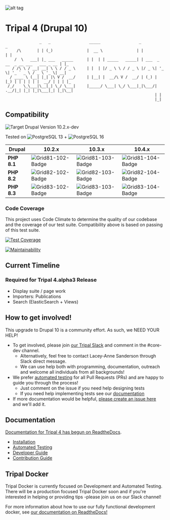 ![alt tag](https://raw.githubusercontent.com/tripal/tripal/7.x-3.x/tripal/theme/images/tripal_logo.png)

# Tripal 4 (Drupal 10)

                   _   _                 _____                 _                                  _
         /\       | | (_)               |  __ \               | |                                | |
        /  \   ___| |_ ___   _____      | |  | | _____   _____| | ___  _ __  _ __ ___   ___ _ __ | |_
       / /\ \ / __| __| \ \ / / _ \     | |  | |/ _ \ \ / / _ \ |/ _ \| '_ \| '_ ` _ \ / _ \ '_ \| __|
      / ____ \ (__| |_| |\ V /  __/     | |__| |  __/\ V /  __/ | (_) | |_) | | | | | |  __/ | | | |_
     /_/    \_\___|\__|_| \_/ \___|     |_____/ \___| \_/ \___|_|\___/| .__/|_| |_| |_|\___|_| |_|\__|
                                                                      | |
                                                                      |_|


## Compatibility

![Target Drupal Version 10.2.x-dev](https://img.shields.io/badge/Target%20Drupal%20Version-10.2.x-informational)

Tested on ![PostgreSQL 13](https://img.shields.io/badge/PostreSQL-13-success) + ![PostgreSQL 16](https://img.shields.io/badge/PostreSQL-16-success)

| Drupal      | 10.2.x              | 10.3.x              | 10.4.x              |
|-------------|---------------------|---------------------|---------------------|
| **PHP 8.1** | ![Grid81-102-Badge] | ![Grid81-103-Badge] | ![Grid81-104-Badge] |
| **PHP 8.2** | ![Grid82-102-Badge] | ![Grid82-103-Badge] | ![Grid82-104-Badge] |
| **PHP 8.3** | ![Grid83-102-Badge] | ![Grid83-103-Badge] | ![Grid83-104-Badge] |

[Grid81-102-Badge]: https://github.com/tripal/tripal/actions/workflows/MAIN-phpunit-php8.1_D10_2x.yml/badge.svg
[Grid81-103-Badge]: https://github.com/tripal/tripal/actions/workflows/MAIN-phpunit-php8.1_D10_3x.yml/badge.svg
[Grid81-104-Badge]: https://github.com/tripal/tripal/actions/workflows/MAIN-phpunit-php8.1_D10_4x.yml/badge.svg

[Grid82-102-Badge]: https://github.com/tripal/tripal/actions/workflows/MAIN-phpunit-php8.2_D10_2x.yml/badge.svg
[Grid82-103-Badge]: https://github.com/tripal/tripal/actions/workflows/MAIN-phpunit-php8.2_D10_3x.yml/badge.svg
[Grid82-104-Badge]: https://github.com/tripal/tripal/actions/workflows/MAIN-phpunit-php8.2_D10_4x.yml/badge.svg

[Grid83-102-Badge]: https://github.com/tripal/tripal/actions/workflows/MAIN-phpunit-php8.3_D10_2x.yml/badge.svg
[Grid83-103-Badge]: https://github.com/tripal/tripal/actions/workflows/MAIN-phpunit-php8.3_D10_3x.yml/badge.svg
[Grid83-104-Badge]: https://github.com/tripal/tripal/actions/workflows/MAIN-phpunit-php8.3_D10_4x.yml/badge.svg

### Code Coverage

This project uses Code Climate to determine the quality of our codebase and the coverage of our test suite. Compatibility above is based on passing of this test suite.

[![Test Coverage](https://api.codeclimate.com/v1/badges/994fcd39a0eef9cff742/test_coverage)](https://codeclimate.com/github/tripal/tripal/test_coverage)

[![Maintainability](https://api.codeclimate.com/v1/badges/994fcd39a0eef9cff742/maintainability)](https://codeclimate.com/github/tripal/tripal/maintainability)

## Current Timeline

### Required for Tripal 4.alpha3 Release

- Display suite / page work
- Importers: Publications
- Search (ElasticSearch + Views)

## How to get involved!

This upgrade to Drupal 10 is a community effort. As such, we NEED YOUR HELP!

  - To get involved, please join [our Tripal Slack](http://tripal.info/join/slack) and comment in the #core-dev channel.
    - Alternatively, feel free to contact Lacey-Anne Sanderson through Slack direct message.
    - We can use help both with programming, documentation, outreach and welcome all individuals from all backgrounds!
  - We prefer [automated testing](https://tripaldoc.readthedocs.io/en/latest/dev_guide/testing.html) for all Pull Requests (PRs) and are happy to guide you through the process!
    - Just comment on the issue if you need help designing tests
    - If you need help implementing tests see our [documentation](https://tripaldoc.readthedocs.io/en/latest/dev_guide/testing.html)
  - If more documentation would be helpful, [please create an issue here](https://github.com/tripal/tripal_doc/issues) and we'll add it.

## Documentation

[Documentation for Tripal 4 has begun on ReadtheDocs](https://tripaldoc.readthedocs.io/en/latest/dev_guide.html).

  - [Installation](https://tripaldoc.readthedocs.io/en/latest/install.html)
  - [Automated Testing](https://tripaldoc.readthedocs.io/en/latest/dev_guide/testing.html)
  - [Developer Guide](https://tripaldoc.readthedocs.io/en/latest/dev_guide.html)
  - [Contribution Guide](https://tripaldoc.readthedocs.io/en/latest/contributing.html)

## Tripal Docker

Tripal Docker is currently focused on Development and Automated Testing. There will be a production focused Tripal Docker soon and if you're interested in helping or providing tips -please join us on our Slack channel!

For more information about how to use our fully functional development docker, see [our documentation on ReadtheDocs!](https://tripaldoc.readthedocs.io/en/latest/install/docker.html)
